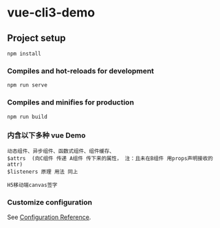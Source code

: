# vue-cli3-demo

## Project setup
```
npm install
```

### Compiles and hot-reloads for development
```
npm run serve
```

### Compiles and minifies for production
```
npm run build
```

### 内含以下多种 vue Demo
```
动态组件、异步组件、函数式组件、组件缓存、
$attrs  (向C组件 传递 A组件 传下来的属性， 注：且未在B组件 用props声明接收的 attr)
$listeners 原理 用法 同上
```
```
H5移动端canvas签字
```

### Customize configuration
See [Configuration Reference](https://cli.vuejs.org/config/).
